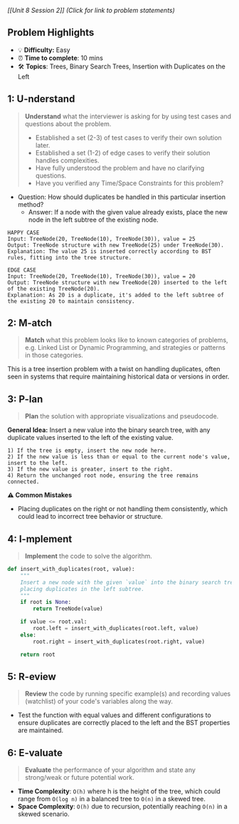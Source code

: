 *[[Unit 8 Session 2]] (Click for link to problem statements)*

## Problem Highlights

* 💡 **Difficulty:** Easy
* ⏰ **Time to complete**: 10 mins
* 🛠️ **Topics**: Trees, Binary Search Trees, Insertion with Duplicates on the Left
    
## 1: U-nderstand

> **Understand** what the interviewer is asking for by using test cases and questions about the problem.
> - Established a set (2-3) of test cases to verify their own solution later.
> - Established a set (1-2) of edge cases to verify their solution handles complexities.
> - Have fully understood the problem and have no clarifying questions.
> - Have you verified any Time/Space Constraints for this problem?

- Question: How should duplicates be handled in this particular insertion method?
    - Answer: If a node with the given value already exists, place the new node in the left subtree of the existing node.

```
HAPPY CASE
Input: TreeNode(20, TreeNode(10), TreeNode(30)), value = 25
Output: TreeNode structure with new TreeNode(25) under TreeNode(30).
Explanation: The value 25 is inserted correctly according to BST rules, fitting into the tree structure.

EDGE CASE
Input: TreeNode(20, TreeNode(10), TreeNode(30)), value = 20
Output: TreeNode structure with new TreeNode(20) inserted to the left of the existing TreeNode(20).
Explanation: As 20 is a duplicate, it's added to the left subtree of the existing 20 to maintain consistency.
```

## 2: M-atch

> **Match** what this problem looks like to known categories of problems, e.g. Linked List or Dynamic Programming, and strategies or patterns in those categories.

This is a tree insertion problem with a twist on handling duplicates, often seen in systems that require maintaining historical data or versions in order.

## 3: P-lan

> **Plan** the solution with appropriate visualizations and pseudocode.

**General Idea:** Insert a new value into the binary search tree, with any duplicate values inserted to the left of the existing value.

```
1) If the tree is empty, insert the new node here.
2) If the new value is less than or equal to the current node's value, insert to the left.
3) If the new value is greater, insert to the right.
4) Return the unchanged root node, ensuring the tree remains connected.
```

**⚠️ Common Mistakes**

- Placing duplicates on the right or not handling them consistently, which could lead to incorrect tree behavior or structure.

## 4: I-mplement

> **Implement** the code to solve the algorithm.

```python
def insert_with_duplicates(root, value):
    """
    Insert a new node with the given `value` into the binary search tree rooted at `root`,
    placing duplicates in the left subtree.
    """
    if root is None:
        return TreeNode(value)

    if value <= root.val:
        root.left = insert_with_duplicates(root.left, value)
    else:
        root.right = insert_with_duplicates(root.right, value)

    return root
```
    
## 5: R-eview

> **Review** the code by running specific example(s) and recording values (watchlist) of your code's variables along the way.

- Test the function with equal values and different configurations to ensure duplicates are correctly placed to the left and the BST properties are maintained.

## 6: E-valuate

> **Evaluate** the performance of your algorithm and state any strong/weak or future potential work.

* **Time Complexity**: `O(h)` where h is the height of the tree, which could range from `O(log n)` in a balanced tree to `O(n)` in a skewed tree.
* **Space Complexity**: `O(h)` due to recursion, potentially reaching `O(n)` in a skewed scenario.

